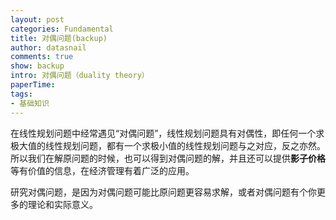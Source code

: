 ```yaml
---
layout: post
categories: Fundamental
title: 对偶问题(backup)
author: datasnail
comments: true
show: backup
intro: 对偶问题（duality theory）
paperTime:
tags:
- 基础知识
---
```


在线性规划问题中经常遇见“对偶问题”，线性规划问题具有对偶性，即任何一个求极大值的线性规划问题，都有一个求极小值的线性规划问题与之对应，反之亦然。所以我们在解原问题的时候，也可以得到对偶问题的解，并且还可以提供**影子价格**等有价值的信息，在经济管理有着广泛的应用。

研究对偶问题，是因为对偶问题可能比原问题更容易求解，或者对偶问题有个你更多的理论和实际意义。